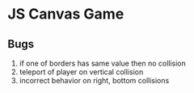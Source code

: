 # JS Canvas Game

## Bugs
1) if one of borders has same value then no collision
2) teleport of player on vertical collision
3) incorrect behavior on right, bottom collisions